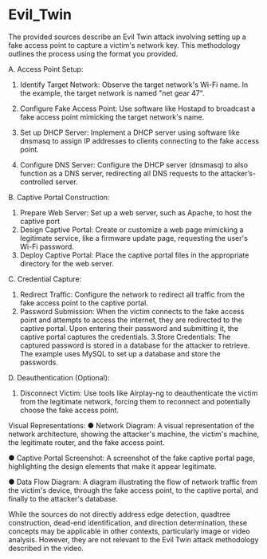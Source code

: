 # Evil_Twin
The provided sources describe an Evil Twin attack involving setting up a fake access point to capture a victim's network key. This methodology outlines the process using the format you provided.

A. Access Point Setup:
1. Identify Target Network: Observe the target network's Wi-Fi name. In the example, the target network is named "net gear 47".

2. Configure Fake Access Point: Use software like Hostapd to broadcast a fake access point mimicking the target network's name.

3. Set up DHCP Server: Implement a DHCP server using software like dnsmasq to assign IP addresses to clients connecting to the fake access point.

4. Configure DNS Server: Configure the DHCP server (dnsmasq) to also function as a DNS server, redirecting all DNS requests to the attacker’s-controlled server.

B. Captive Portal Construction:
1. Prepare Web Server: Set up a web server, such as Apache, to host the captive port
2. Design Captive Portal: Create or customize a web page mimicking a legitimate service, like a firmware update page, requesting the user's Wi-Fi password.
3. Deploy Captive Portal: Place the captive portal files in the appropriate directory for the web server.


C. Credential Capture:
1. Redirect Traffic: Configure the network to redirect all traffic from the fake access point to the captive portal.
2. Password Submission: When the victim connects to the fake access point and attempts to access the internet, they are redirected to the captive portal. Upon entering their password and submitting it, the captive portal captures the credentials.
3.Store Credentials: The captured password is stored in a database for the attacker to retrieve. The example uses MySQL to set up a database and store the passwords.

D. Deauthentication (Optional):
1. Disconnect Victim: Use tools like Airplay-ng to deauthenticate the victim from the legitimate network, forcing them to reconnect and potentially choose the fake access point.

Visual Representations:
● Network Diagram: A visual representation of the network architecture, showing the attacker's machine, the victim's machine, the legitimate router, and the fake access point.

● Captive Portal Screenshot: A screenshot of the fake captive portal page, highlighting the design elements that make it appear legitimate.

● Data Flow Diagram: A diagram illustrating the flow of network traffic from the victim's device, through the fake access point, to the captive portal, and finally to the attacker's database.

While the sources do not directly address edge detection, quadtree construction, dead-end identification, and direction determination, these concepts may be applicable in other contexts, particularly image or video analysis. However, they are not relevant to the Evil Twin attack methodology described in the video.
